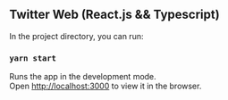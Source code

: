 ## Twitter Web (React.js && Typescript)

<!-- <img src="" alt="Twitter" /> -->

In the project directory, you can run:

### `yarn start`

Runs the app in the development mode.<br />
Open [http://localhost:3000](http://localhost:3000) to view it in the browser.
